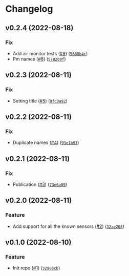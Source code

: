 # Changelog

<!--next-version-placeholder-->

## v0.2.4 (2022-08-18)
### Fix
* Add air monitor tests ([#9](https://github.com/Bluetooth-Devices/qingping-ble/issues/9)) ([`5688b4c`](https://github.com/Bluetooth-Devices/qingping-ble/commit/5688b4c3a6ae6117d94c54d4ee307e7323ba3fa5))
* Pm names ([#8](https://github.com/Bluetooth-Devices/qingping-ble/issues/8)) ([`570208f`](https://github.com/Bluetooth-Devices/qingping-ble/commit/570208f3424103b1c3850ab20258a734b0167ae8))

## v0.2.3 (2022-08-11)
### Fix
* Setting title ([#5](https://github.com/Bluetooth-Devices/qingping-ble/issues/5)) ([`0fc0a92`](https://github.com/Bluetooth-Devices/qingping-ble/commit/0fc0a929b6cd29bb593f0b693470e4dd8b30dbe0))

## v0.2.2 (2022-08-11)
### Fix
* Duplicate names ([#4](https://github.com/Bluetooth-Devices/qingping-ble/issues/4)) ([`93e1b93`](https://github.com/Bluetooth-Devices/qingping-ble/commit/93e1b93e67887b481954fd29bd064fad4fa14a04))

## v0.2.1 (2022-08-11)
### Fix
* Publication ([#3](https://github.com/Bluetooth-Devices/qingping-ble/issues/3)) ([`73e6a09`](https://github.com/Bluetooth-Devices/qingping-ble/commit/73e6a09dfe5480a889c6fac9dcf0933d6adda455))

## v0.2.0 (2022-08-11)
### Feature
* Add support for all the known sensors ([#2](https://github.com/Bluetooth-Devices/qingping-ble/issues/2)) ([`32ae208`](https://github.com/Bluetooth-Devices/qingping-ble/commit/32ae2085be23ec93ee0a92aa24a2da4f3e045e11))

## v0.1.0 (2022-08-10)
### Feature
* Init repo ([#1](https://github.com/Bluetooth-Devices/qingping-ble/issues/1)) ([`32906cb`](https://github.com/Bluetooth-Devices/qingping-ble/commit/32906cb90d4cc6cb1ad669211fd89759136293bd))
